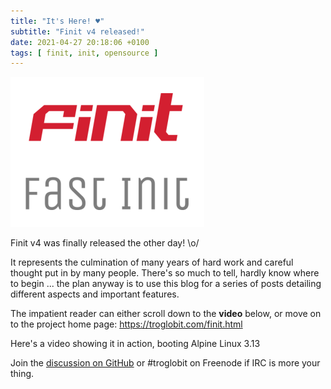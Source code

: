 ```yaml
---
title: "It's Here! ♥"
subtitle: "Finit v4 released!"
date: 2021-04-27 20:18:06 +0100
tags: [ finit, init, opensource ]
---
```

![finit logo](/images/finit3.png#floatright)

Finit v4 was finally released the other day! \o/

It represents the culmination of many years of hard work and careful
thought put in by many people.  There's so much to tell, hardly know
where to begin ... the plan anyway is to use this blog for a series of
posts detailing different aspects and important features.

The impatient reader can either scroll down to the **video** below, or
move on to the project home page: https://troglobit.com/finit.html

<!--more-->

Here's a video showing it in action, booting Alpine Linux 3.13

<script id="asciicast-410316" src="https://asciinema.org/a/410316.js" async></script>  

Join the [discussion on GitHub][1] or #troglobit on Freenode if IRC is
more your thing.

[1]: https://github.com/troglobit/finit/discussions/169
